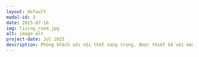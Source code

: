 ```yaml
---
layout: default
modal-id: 3
date: 2025-07-16
img: living_room.jpg
alt: image-alt
project-date: Jul 2025
description: Phòng khách với nội thất sang trọng, được thiết kế với màu sắc nổi bật, ánh sáng mặt trời lan tỏa cả căn phòng
---
```

